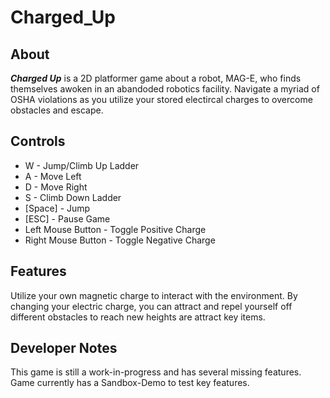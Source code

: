 # Charged_Up

## About
**_Charged Up_** is a 2D platformer game about a robot, MAG-E, who finds themselves awoken in an abandoded robotics facility. Navigate a myriad of OSHA violations as you utilize your stored electircal charges to overcome obstacles and escape. 
## Controls
* W - Jump/Climb Up Ladder<br>
* A - Move Left<br>
* D - Move Right<br>
* S - Climb Down Ladder<br>
* [Space] - Jump <br>
* [ESC] - Pause Game <br>
* Left Mouse Button - Toggle Positive Charge <br>
* Right Mouse Button - Toggle Negative Charge <br>

## Features
Utilize your own magnetic charge to interact with the environment. By changing your electric charge, you can attract and repel yourself off different obstacles to reach new heights are attract key items.

## Developer Notes
This game is still a work-in-progress and has several missing features. Game currently has a Sandbox-Demo to test key features.  
